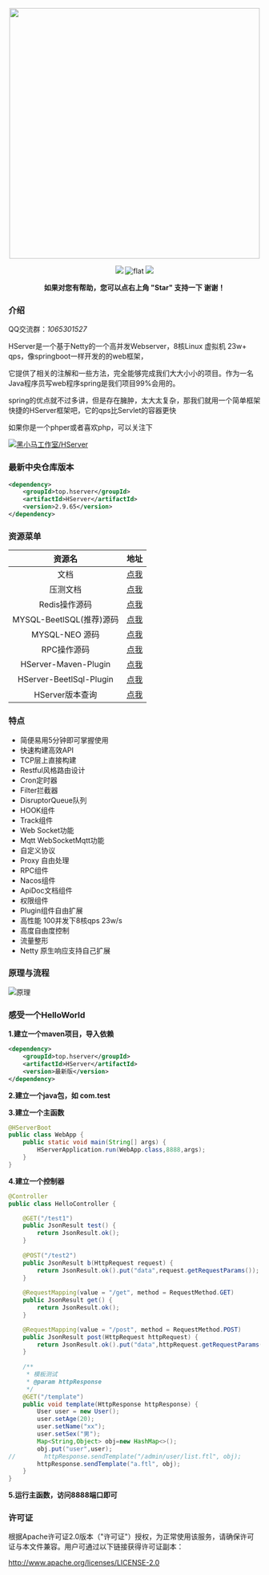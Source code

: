 

<p align="center">
<a href="https://doc.hserver.top">
<img src="https://gitee.com/HServer/HServer/raw/master/doc/hserver.png" width="500" />
</a>
</p>
<p align="center">
    <a >
        <img src="https://img.shields.io/badge/Build-Java8-red.svg?style=flat" />
    </a>
    <a >
        <img src="https://img.shields.io/badge/Netty-4.1.65.Final-blue.svg" alt="flat">
    </a>
    <a >
        <img src="https://img.shields.io/badge/Licence-Apache2.0-green.svg?style=flat" />
    </a>

<p align="center">    
    <b>如果对您有帮助，您可以点右上角 "Star" 支持一下 谢谢！</b>
</p>



### 介绍
QQ交流群：*1065301527*

HServer是一个基于Netty的一个高并发Webserver，8核Linux 虚拟机 23w+ qps，像springboot一样开发的的web框架，

它提供了相关的注解和一些方法，完全能够完成我们大大小小的项目。作为一名Java程序员写web程序spring是我们项目99%会用的。

spring的优点就不过多讲，但是存在臃肿，太大太复杂，那我们就用一个简单框架快捷的HServer框架吧，它的qps比Servlet的容器更快

如果你是一个phper或者喜欢php，可以关注下 

[![黑小马工作室/HServer](https://gitee.com/heixiaomas/HServer/widgets/widget_card.svg?colors=ffffff,ffffff,,e3e9ed,666666,9b9b9b)](https://gitee.com/heixiaomas/HServer)
    

### 最新中央仓库版本
```xml
<dependency>
    <groupId>top.hserver</groupId>
    <artifactId>HServer</artifactId>
    <version>2.9.65</version>
</dependency>
```

### 资源菜单

| 资源名 | 地址 |
| :----:| :----: |
| 文档 | [点我](doc/HServer文档.md)  |
| 压测文档 | [点我](doc/PM.md) |
| Redis操作源码 | [点我](https://gitee.com/HServer/hserver-for-java-redis) |
| MYSQL-BeetlSQL(推荐)源码 | [点我](https://gitee.com/HServer/hserver-for-java-beetlsql) |
| MYSQL-NEO 源码 |  [点我](https://gitee.com/HServer/hserver-for-java-mysql) |
| RPC操作源码 | [点我](https://gitee.com/HServer/hserver-for-java-rpc) |
| HServer-Maven-Plugin | [点我](https://gitee.com/HServer/hserver-maven-plugin) |
| HServer-BeetlSql-Plugin | [点我](https://gitee.com/HServer/hserver-plugs-beetlsql) |
| HServer版本查询 | [点我](https://repo1.maven.org/maven2/top/hserver/HServer/) |



### 特点

* 简便易用5分钟即可掌握使用
* 快速构建高效API
* TCP层上直接构建
* Restful风格路由设计
* Cron定时器
* Filter拦截器
* DisruptorQueue队列
* HOOK组件
* Track组件
* Web Socket功能
* Mqtt WebSocketMqtt功能
* 自定义协议
* Proxy 自由处理
* RPC组件
* Nacos组件
* ApiDoc文档组件
* 权限组件
* Plugin组件自由扩展
* 高性能 100并发下8核qps 23w/s
* 高度自由度控制
* 流量整形
* Netty 原生响应支持自己扩展


### 原理与流程

![原理](https://gitee.com/HServer/HServer/raw/master/doc/%E6%9E%B6%E6%9E%84%E8%AF%B4%E6%98%8E1.jpg)

### 感受一个HelloWorld

**1.建立一个maven项目，导入依赖**

```xml
<dependency>
    <groupId>top.hserver</groupId>
    <artifactId>HServer</artifactId>
    <version>最新版</version>
</dependency>
```



**2.建立一个java包，如 com.test**

**3.建立一个主函数**

```java
@HServerBoot
public class WebApp {
    public static void main(String[] args) {
        HServerApplication.run(WebApp.class,8888,args);
    }
}
```

**4.建立一个控制器**

```java
@Controller
public class HelloController {

    @GET("/test1")
    public JsonResult test() {
        return JsonResult.ok();
    }
    
    @POST("/test2")
    public JsonResult b(HttpRequest request) {
        return JsonResult.ok().put("data",request.getRequestParams());
    }
    
    @RequestMapping(value = "/get", method = RequestMethod.GET)
    public JsonResult get() {
        return JsonResult.ok();
    }

    @RequestMapping(value = "/post", method = RequestMethod.POST)
    public JsonResult post(HttpRequest httpRequest) {
        return JsonResult.ok().put("data",httpRequest.getRequestParams());
    }
    
    /**
     * 模板测试
     * @param httpResponse
     */
    @GET("/template")
    public void template(HttpResponse httpResponse) {
        User user = new User();
        user.setAge(20);
        user.setName("xx");
        user.setSex("男");
        Map<String,Object> obj=new HashMap<>();
        obj.put("user",user);
//        httpResponse.sendTemplate("/admin/user/list.ftl", obj);
        httpResponse.sendTemplate("a.ftl", obj);
    }
}
```

**5.运行主函数，访问8888端口即可**



### 许可证

根据Apache许可证2.0版本（"许可证"）授权，为正常使用该服务，请确保许可证与本文件兼容。用户可通过以下链接获得许可证副本：

http://www.apache.org/licenses/LICENSE-2.0